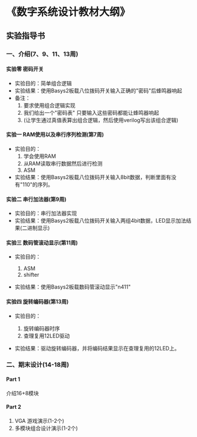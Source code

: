 # 《数字系统设计教材大纲》

## 实验指导书

### 一、介绍(7、9、11、13周)

#### 实验零 密码开关

* 实验目的：简单组合逻辑
* 实验结果：使用Basys2板载八位拨码开关输入正确的"密码"后蜂鸣器响起
* 备注：
	1. 要求使用组合逻辑实现
	2. 我们给出一个"密码表" 只要输入这些密码都能让蜂鸣器响起
	3. (让学生通过真值表算出组合逻辑，然后使用verilog写出该组合逻辑)

#### 实验一 RAM使用以及串行序列检测(第7周)

* 实验目的：
	1. 学会使用RAM
	2. 从RAM读取串行数据然后进行检测
	3. ASM
* 实验结果：使用Basys2板载八位拨码开关输入8bit数据，判断里面有没有"110"的序列。

#### 实验二 串行加法器(第9周)

* 实验目的：串行加法器实现
* 实验结果：使用Basys2板载八位拨码开关输入两组4bit数据，LED显示加法结果(二进制显示)


#### 实验三 数码管滚动显示(第11周)

* 实验目的：
	1. ASM
	2. shifter
	
* 实验结果：使用Basys2板载数码管滚动显示"n411"

#### 实验四 旋转编码器(第13周)

* 实验目的：
	1. 旋转编码器时序
	2. 查理复用12LED驱动

* 实验结果：驱动旋转编码器，并将编码结果显示在查理复用的12LED上。

### 二、期末设计(14-18周)

#### Part 1

介绍16+8模块

#### Part 2
1. VGA 游戏演示(1-2个)
2. 多模块组合设计演示(1-2个)

